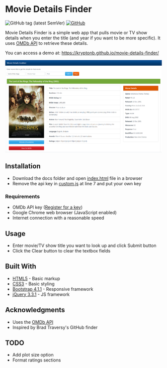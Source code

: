 # Movie Details Finder  

![GitHub tag (latest SemVer)](https://img.shields.io/github/tag/kryptonb/movie-details-finder.svg)
[![GitHub](https://img.shields.io/github/license/kryptonb/movie-details-finder.svg)](https://choosealicense.com/licenses/mit/)

Movie Details Finder is a simple web app that pulls movie or TV show details when you enter the title (and year if you want to be more specific). It uses [OMDb API](http://www.omdbapi.com/) to retrieve these details.  
  
You can access a demo at: https://kryptonb.github.io/movie-details-finder/  

![Movie details](https://github.com/KryptonB/movie-details-finder/blob/master/screenshots/result.PNG)

## Installation
* Download the docs folder and open [index.html](index.html) file in a browser
* Remove the api key in [custom.js](js/custom.js) at line 7 and put your own key

### Requirements
* OMDb API key ([Register for a key](http://www.omdbapi.com/apikey.aspx))
* Google Chrome web browser (JavaScript enabled)
* Internet connection with a reasonable speed

## Usage
* Enter movie/TV show title you want to look up and click Submit button
* Click the Clear button to clear the textbox fields

## Built With
* [HTML5](https://en.wikipedia.org/wiki/HTML5) - Basic markup
* [CSS3](https://en.wikipedia.org/wiki/Cascading_Style_Sheets) - Basic styling
* [Bootstrap 4.1.1](https://getbootstrap.com/) - Responsive framework
* [jQuery 3.3.1](https://jquery.com/) - JS framework

## Acknowledgments
* Uses the [OMDb API](http://www.omdbapi.com/)
* Inspired by Brad Traversy's GitHub finder

## TODO
* Add plot size option
* Format ratings sections
